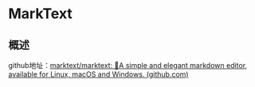 # MarkText

## 概述

github地址：[marktext/marktext: 📝A simple and elegant markdown editor, available for Linux, macOS and Windows. (github.com)](https://github.com/marktext/marktext)
